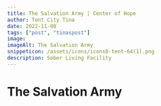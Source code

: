 ```yaml
---
title: The Salvation Army | Center of Hope
author: Tent City Tina
date: 2022-11-08
tags: ["post", "tinaspost"]
image: 
imageAlt: The Salvation Army
snippeticon: /assets/icons/icons8-tent-64(1).png
description: Sober Living Facility
---
```


# The Salvation Army